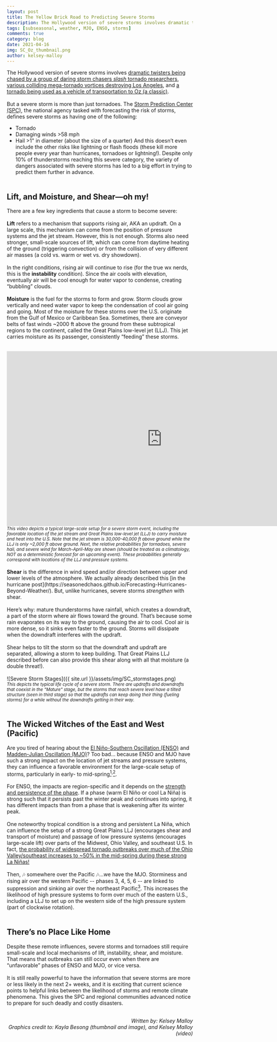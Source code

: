 ```yaml
---
layout: post
title: The Yellow Brick Road to Predicting Severe Storms
description: The Hollywood version of severe storms involves dramatic twisters being chased by a group of daring storm chasers slash tornado researchers, various colliding mega-tornado vortices destroying Los Angeles, and a tornado being used as a vehicle of transportation to Oz (a classic).
tags: [subseasonal, weather, MJO, ENSO, storms]
comments: true
category: blog
date: 2021-04-16
img: SC_Oz_thumbnail.png
author: kelsey-malloy
---
```


The Hollywood version of severe storms involves [dramatic twisters being chased by a group of daring storm chasers <i>slash</i> tornado researchers](https://www.youtube.com/watch?v=lzYXUVmt9So&ab_channel=CinemaFanatik88), [various colliding mega-tornado vortices destroying Los Angeles](https://www.youtube.com/watch?v=dkErNkX2HKM&ab_channel=Movieclips), and [a tornado being used as a vehicle of transportation to Oz (a classic)](https://www.youtube.com/watch?v=RQWSh7Db-_E&ab_channel=MaxCanon).
<br><br>
But a severe storm is more than just tornadoes. The [Storm Prediction Center (SPC)](https://www.spc.noaa.gov/), the national agency tasked with forecasting the risk of storms, defines severe storms as having one of the following:
* Tornado
* Damaging winds >58 mph
* Hail >1" in diameter (about the size of a quarter)
<a/>And this doesn’t even include the other risks like lightning or flash floods (these kill more people every year than hurricanes, tornadoes or lightning!). Despite only 10% of thunderstorms reaching this severe category, the variety of dangers associated with severe storms has led to a big effort in trying to predict them further in advance.
<br><br>
<h2>Lift, and Moisture, and Shear—oh my!</h2>

There are a few key ingredients that cause a storm to become severe:
<br><br>
<b>Lift</b> refers to a mechanism that supports rising air, AKA an updraft. On a large scale, this mechanism can come from the position of pressure systems and the jet stream. However, this is not enough. Storms also need stronger, small-scale sources of lift, which can come from daytime heating of the ground (triggering convection) or from the collision of very different air masses (a cold vs. warm or wet vs. dry showdown). 
<br><br>
In the right conditions, rising air will continue to rise (for the true wx nerds, this is the <b>instability</b> condition). Since the air cools with elevation, eventually air will be cool enough for water vapor to condense, creating “bubbling” clouds.
<br><br>
<b>Moisture</b> is the fuel for the storms to form and grow. Storm clouds grow vertically and need water vapor to keep the condensation of cool air going and going. Most of the moisture for these storms over the U.S. originate from the Gulf of Mexico or Caribbean Sea. Sometimes, there are conveyor belts of fast winds ~2000 ft above the ground from these subtropical regions to the continent, called the Great Plains low-level jet (LLJ). This jet carries moisture as its passenger, consistently “feeding” these storms.
<br><br>
<!-- blank line -->
<iframe width="840" height="472.5" src="https://www.youtube.com/embed/WfwlCQAf8kM" frameborder="0" allow="accelerometer; autoplay; clipboard-write; encrypted-media; gyroscope; picture-in-picture" allowfullscreen></iframe>
<br><sub><i>This video depicts a typical large-scale setup for a severe storm event, including the favorable location of the jet stream and Great Plains low-level jet (LLJ) to carry moisture and heat into the U.S. Note that the jet stream is 30,000-40,000 ft above ground while the LLJ is only ~2,000 ft above ground. Next, the relative probabilities for tornadoes, severe hail, and severe wind for March-April-May are shown (should be treated as a climatology, NOT as a deterministic forecast for an upcoming event). These probabilities generally correspond with locations of the LLJ and pressure systems.</i></sub>
<br><br>
<b>Shear</b> is the difference in wind speed and/or direction between upper and lower levels of the atmosphere. We actually already described this [in the hurricane post](https://seasonedchaos.github.io/Forecasting-Hurricanes-Beyond-Weather/). But, unlike hurricanes, severe storms <i>strengthen</i> with shear. 
<br><br>
Here’s why: mature thunderstorms have rainfall, which creates a downdraft, a part of the storm where air flows toward the ground. That’s because some rain evaporates on its way to the ground, causing the air to cool. Cool air is more dense, so it sinks even faster to the ground. Storms will dissipate when the downdraft interferes with the updraft. 
<br><br>
Shear helps to tilt the storm so that the downdraft and updraft are separated, allowing a storm to keep building. That Great Plains LLJ described before can also provide this shear along with all that moisture (a double threat!).
<br><br>
![Severe Storm Stages]({{ site.url }}/assets/img/SC_stormstages.png)
<br><sub><i>This depicts the typical life cycle of a severe storm. There are updrafts and downdrafts that coexist in the "Mature" stage, but the storms that reach severe level have a tilted structure (seen in third stage) so that the updrafts can keep doing their thing (fueling storms) for a while without the downdrafts getting in their way.</i></sub>
<br><br>
<h2>The Wicked Witches of the East and West (Pacific)</h2>

Are you tired of hearing about the [El Niño-Southern Oscillation (ENSO)](https://seasonedchaos.github.io/Round-1-ENSO-is-King/) and [Madden-Julian Oscillation (MJO)](https://seasonedchaos.github.io/What-Can-the-Tropics-Tell-Us-About-Next-Weeks-Weather/)? Too bad... because ENSO and MJO have such a strong impact on the location of jet streams and pressure systems, they can influence a favorable environment for the large-scale setup of storms, particularly in early- to mid-spring[<sup>1</sup>](https://www.aoml.noaa.gov/phod/docs/JCLI-D-12-00128.pdf)<sup>,</sup>[<sup>2</sup>](https://iopscience.iop.org/article/10.1088/1748-9326/11/4/044008).
<br><br>
For ENSO, the impacts are region-specific and it depends on the [strength and persistence of the phase](https://www.youtube.com/watch?v=nOZhWaKy0uw&ab_channel=ResearchSquare). If a phase (warm El Niño or cool La Niña) is strong such that it persists past the winter peak and continues into spring, it has different impacts than from a phase that is weakening after its winter peak.
<br><br>
One noteworthy tropical condition is a strong and persistent La Niña, which can influence the setup of a strong Great Plains LLJ (encourages shear and transport of moisture) and passage of low pressure systems (encourages large-scale lift) over parts of the Midwest, Ohio Valley, and southeast U.S. In fact, [the probability of widespread tornado outbreaks over much of the Ohio Valley/southeast increases to ~50% in the mid-spring during these strong La Niñas!](https://www.climate.gov/news-features/featured-images/could-enso-flavors-help-scientists-predict-regional-tornado-outbreaks)
<br><br>
Then, :notes: somewhere over the Pacific :notes:...we have the MJO. Storminess and rising air over the western Pacific -- phases 3, 4, 5, 6 -- are linked to suppression and sinking air over the northeast Pacific[<sup>3</sup>](https://journals.ametsoc.org/view/journals/clim/33/11/jcli-d-19-0992.1.xml). This increases the likelihood of high pressure systems to form over much of the eastern U.S., including a LLJ to set up on the western side of the high pressure system (part of clockwise rotation). 
<br><br>
<h2>There’s no Place Like Home</h2>

Despite these remote influences, severe storms and tornadoes still require small-scale and local mechanisms of lift, instability, shear, and moisture. That means that outbreaks can still occur even when there are “unfavorable” phases of ENSO and MJO, or vice versa.
<br><br>
It is still really powerful to have the information that severe storms are more or less likely in the next 2+ weeks, and it is exciting that current science points to helpful links between the likelihood of storms and remote climate phenomena. This gives the SPC and regional communities advanced notice to prepare for such deadly and costly disasters.
<br><br>
<div style="text-align: right"><i> Written by: Kelsey Malloy</i></div>
<div style="text-align: right"><i> Graphics credit to: Kayla Besong (thumbnail and image), and Kelsey Malloy (video)</i></div>
